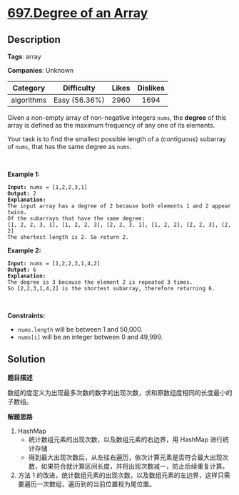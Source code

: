 # [697.Degree of an Array](https://leetcode.com/problems/degree-of-an-array/description/)

## Description

**Tags**: array

**Companies**: Unknown

| Category | Difficulty | Likes | Dislikes |
| :------: | :--------: | :---: | :------: |
| algorithms | Easy (56.36%) | 2960 | 1694 |

<p>Given a non-empty array of non-negative integers <code>nums</code>, the <b>degree</b> of this array is defined as the maximum frequency of any one of its elements.</p>
<p>Your task is to find the smallest possible length of a (contiguous) subarray of <code>nums</code>, that has the same degree as <code>nums</code>.</p>
<p>&nbsp;</p>
<p><strong class="example">Example 1:</strong></p>
<pre><code><strong>Input:</strong> nums = [1,2,2,3,1]
<strong>Output:</strong> 2
<strong>Explanation:</strong> 
The input array has a degree of 2 because both elements 1 and 2 appear twice.
Of the subarrays that have the same degree:
[1, 2, 2, 3, 1], [1, 2, 2, 3], [2, 2, 3, 1], [1, 2, 2], [2, 2, 3], [2, 2]
The shortest length is 2. So return 2.</code></pre>
<p><strong class="example">Example 2:</strong></p>
<pre><code><strong>Input:</strong> nums = [1,2,2,3,1,4,2]
<strong>Output:</strong> 6
<strong>Explanation:</strong> 
The degree is 3 because the element 2 is repeated 3 times.
So [2,2,3,1,4,2] is the shortest subarray, therefore returning 6.</code></pre>
<p>&nbsp;</p>
<p><strong>Constraints:</strong></p>
<ul>
  <li><code>nums.length</code> will be between 1 and 50,000.</li>
  <li><code>nums[i]</code> will be an integer between 0 and 49,999.</li>
</ul>

## Solution

**题目描述**

数组的度定义为出现最多次数的数字的出现次数，求和原数组度相同的长度最小的子数组。

**解题思路**

1. HashMap
   - 统计数组元素的出现次数，以及数组元素的右边界，用 HashMap 进行统计存储
   - 得到最大出现次数后，从左往右遍历，依次计算元素是否符合最大出现次数，如果符合就计算区间长度，并将出现次数减一，防止后续重复计算。
2. 方法 1 的改进，统计数组元素的出现次数，以及数组元素的左边界，这样只需要遍历一次数组，遍历到的当前位置视为尾位置。

